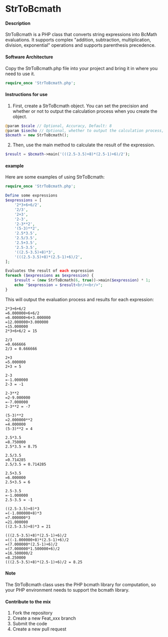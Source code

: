 # StrToBcmath

#### Description
StrToBcmath is a PHP class that converts string expressions into BcMath evaluations. It supports complex "addition, subtraction, multiplication, division, exponential" operations and supports parenthesis precedence.

#### Software Architecture

Copy the StrToBcmath.php file into your project and bring it in where you need to use it.

```php
require_once 'StrToBcmath.php';
```

#### Instructions for use

1. First, create a StrToBcmath object. You can set the precision and whether or not to output the calculation process when you create the object.

```php
@param $scale // Optional, Accuracy, Default: 8
@param $isecho // Optional, whether to output the calculation process, default value: false
$bcmath = new StrToBcmath();
```

2. Then, use the main method to calculate the result of the expression.

```php
$result = $bcmath->main('(((2.5-3.5)+8)*(2.5-1)+6)/2');
```

#### example

Here are some examples of using StrToBcmath:

```php
require_once 'StrToBcmath.php';

Define some expressions
$expressions = [
    '2*3+6+6/2',
    '2/3',
    '2+3',
    '2-3',
    '2-3**2',
    '(5-3)**2',
    '2.5*3.5',
    '2.5/3.5',
    '2.5+3.5',
    '2.5-3.5',
    '((2.5-3.5)+8)*3',
    '(((2.5-3.5)+8)*(2.5-1)+6)/2',
];

Evaluates the result of each expression
foreach ($expressions as $expression) {
    $result = (new StrToBcmath(6, true))->main($expression) * 1;
    echo "$expression = $result<br/><br/>";
}
```

This will output the evaluation process and results for each expression:

```
2*3+6+6/2
=6.000000+6+6/2
=6.000000+6+3.000000
=12.000000+3.000000
=15.000000
2*3+6+6/2 = 15

2/3
=0.666666
2/3 = 0.666666

2+3
=5.000000
2+3 = 5

2-3
=-1.000000
2-3 = -1

2-3**2
=2-9.000000
=-7.000000
2-3**2 = -7

(5-3)**2
=2.000000**2
=4.000000
(5-3)**2 = 4

2.5*3.5
=8.750000
2.5*3.5 = 8.75

2.5/3.5
=0.714285
2.5/3.5 = 0.714285

2.5+3.5
=6.000000
2.5+3.5 = 6

2.5-3.5
=-1.000000
2.5-3.5 = -1

((2.5-3.5)+8)*3
=(-1.000000+8)*3
=7.000000*3
=21.000000
((2.5-3.5)+8)*3 = 21

(((2.5-3.5)+8)*(2.5-1)+6)/2
=((-1.000000+8)*(2.5-1)+6)/2
=(7.000000*(2.5-1)+6)/2
=(7.000000*1.500000+6)/2
=16.500000/2
=8.250000
(((2.5-3.5)+8)*(2.5-1)+6)/2 = 8.25
```

#### Note

The StrToBcmath class uses the PHP bcmath library for computation, so your PHP environment needs to support the bcmath library.

#### Contribute to the mix

1. Fork the repository
2. Create a new Feat_xxx branch
3. Submit the code
4. Create a new pull request